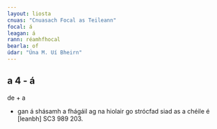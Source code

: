 ```yaml
---
layout: liosta
cnuas: "Cnuasach Focal as Teileann"
focal: á
leagan: á
rann: réamhfhocal
bearla: of
údar: "Úna M. Uí Bheirn"
---
```


## a 4 - á

de + a

* gan á shásamh a fhágáil ag na hiolair go strócfad siad as a
chéile é [leanbh] SC3 989 203.
